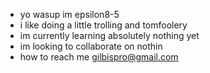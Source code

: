 - yo wasup im epsilon8-5
- i like doing a little trolling and tomfoolery
- im currently learning absolutely nothing yet
- im looking to collaborate on nothin
- how to reach me gilbispro@gmail.com

<!---
epsilon8-5/epsilon8-5 is a ✨ special ✨ repository because its `README.md` (this file) appears on your GitHub profile.
You can click the Preview link to take a look at your changes.
--->
